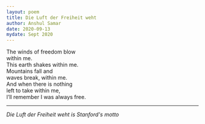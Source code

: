 ```yaml
---
layout: poem
title: Die Luft der Freiheit weht
author: Anshul Samar
date: 2020-09-13
mydate: Sept 2020
---
```


The winds of freedom blow  
within me.  
This earth shakes within me.  
Mountains fall and  
waves break, within me.  
And when there is nothing  
left to take within me,  
I’ll remember I was always free.  
  
---

*Die Luft der Freiheit weht is Stanford's motto*
